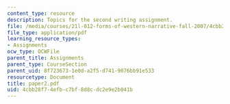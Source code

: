 ```yaml
---
content_type: resource
description: Topics for the second writing assignment.
file: /media/courses/21l-012-forms-of-western-narrative-fall-2007/4cbb28f74efbc7bf8d8cdc2e9e2b041b_paper2.pdf
file_type: application/pdf
learning_resource_types:
- Assignments
ocw_type: OCWFile
parent_title: Assignments
parent_type: CourseSection
parent_uid: 8f723673-1e0d-a2f5-d741-9076bb91e533
resourcetype: Document
title: paper2.pdf
uid: 4cbb28f7-4efb-c7bf-8d8c-dc2e9e2b041b
---
```

